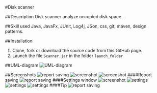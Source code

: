 #Disk scanner

##Description
Disk scanner analyze occupied disk space.

##Skill used
Java, JavaFx, JUnit, Log4j, JSon, css, git, maven, design patterns.

##Installation
1. Clone, fork or download the source code from this GitHub page.
2. Launch the file `Scanner.jar` in the folder `launch_folder`

##UML-diagram
![UML-diagram](https://github.com/Serega290696/Disk_scanner/blob/master/uml-diagram_disk_scanner.png)

##Screenshots
![report saving](https://github.com/Serega290696/Disk_scanner/blob/master/screenshotes_here/start_app.png)
![screenshot](https://github.com/Serega290696/Disk_scanner/blob/master/screenshotes_here/C_scan.png)
![screenshot](https://github.com/Serega290696/Disk_scanner/blob/master/screenshotes_here/pr_bar.png)
####Report saving
![report saving](https://github.com/Serega290696/Disk_scanner/blob/master/screenshotes_here/report_saving2.png)
####Settings window
![screenshot](https://github.com/Serega290696/Disk_scanner/blob/master/screenshotes_here/Settings_win4.png)
![settings](https://github.com/Serega290696/Disk_scanner/blob/master/screenshotes_here/settings_win2.png)
![settings](https://github.com/Serega290696/Disk_scanner/blob/master/screenshotes_here/settings_win_big2.png)
![settings](https://github.com/Serega290696/Disk_scanner/blob/master/screenshotes_here/Settings_win3.png)
####Tip
![report saving](https://github.com/Serega290696/Disk_scanner/blob/master/screenshotes_here/tip3.png)
